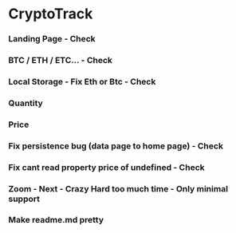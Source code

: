 # CryptoTrack

### Landing Page - Check

### BTC / ETH / ETC... - Check

### Local Storage - Fix Eth or Btc - Check

### Quantity

### Price

### Fix persistence bug (data page to home page) - Check

### Fix cant read property price of undefined - Check

### Zoom - Next - Crazy Hard too much time - Only minimal support

### Make readme.md pretty
